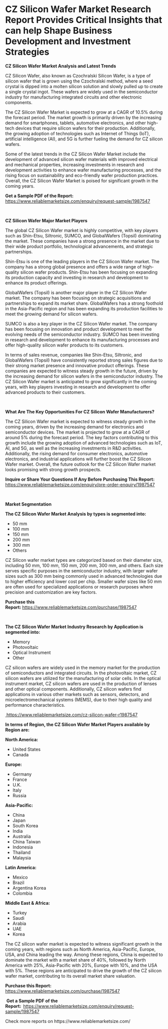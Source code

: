 <p><h1>CZ Silicon Wafer Market Research Report Provides Critical Insights that can help Shape Business Development and Investment Strategies</h1></p><p><strong>CZ Silicon Wafer Market Analysis and Latest Trends</strong></p>
<p><p>CZ Silicon Wafer, also known as Czochralski Silicon Wafer, is a type of silicon wafer that is grown using the Czochralski method, where a seed crystal is dipped into a molten silicon solution and slowly pulled up to create a single crystal ingot. These wafers are widely used in the semiconductor industry for manufacturing integrated circuits and other electronic components.</p><p>The CZ Silicon Wafer Market is expected to grow at a CAGR of 10.5% during the forecast period. The market growth is primarily driven by the increasing demand for smartphones, tablets, automotive electronics, and other high-tech devices that require silicon wafers for their production. Additionally, the growing adoption of technologies such as Internet of Things (IoT), artificial intelligence (AI), and 5G is further fueling the demand for CZ silicon wafers.</p><p>Some of the latest trends in the CZ Silicon Wafer Market include the development of advanced silicon wafer materials with improved electrical and mechanical properties, increasing investments in research and development activities to enhance wafer manufacturing processes, and the rising focus on sustainability and eco-friendly wafer production practices. Overall, the CZ Silicon Wafer Market is poised for significant growth in the coming years.</p></p>
<p><strong>Get a Sample PDF of the Report:&nbsp;</strong> <a href="https://www.reliablemarketsize.com/enquiry/request-sample/1987547">https://www.reliablemarketsize.com/enquiry/request-sample/1987547</a></p>
<p>&nbsp;</p>
<p><strong>CZ Silicon Wafer Major Market Players</strong></p>
<p><p>The global CZ Silicon Wafer market is highly competitive, with key players such as Shin-Etsu, Siltronic, SUMCO, and GlobalWafers (Topsil) dominating the market. These companies have a strong presence in the market due to their wide product portfolio, technological advancements, and strategic partnerships.</p><p>Shin-Etsu is one of the leading players in the CZ Silicon Wafer market. The company has a strong global presence and offers a wide range of high-quality silicon wafer products. Shin-Etsu has been focusing on expanding its production capacity and investing in research and development to enhance its product offerings.</p><p>GlobalWafers (Topsil) is another major player in the CZ Silicon Wafer market. The company has been focusing on strategic acquisitions and partnerships to expand its market share. GlobalWafers has a strong foothold in the Asia-Pacific region and has been expanding its production facilities to meet the growing demand for silicon wafers.</p><p>SUMCO is also a key player in the CZ Silicon Wafer market. The company has been focusing on innovation and product development to meet the evolving needs of the semiconductor industry. SUMCO has been investing in research and development to enhance its manufacturing processes and offer high-quality silicon wafer products to its customers.</p><p>In terms of sales revenue, companies like Shin-Etsu, Siltronic, and GlobalWafers (Topsil) have consistently reported strong sales figures due to their strong market presence and innovative product offerings. These companies are expected to witness steady growth in the future, driven by the increasing demand for silicon wafers in the semiconductor industry. The CZ Silicon Wafer market is anticipated to grow significantly in the coming years, with key players investing in research and development to offer advanced products to their customers.</p></p>
<p>&nbsp;</p>
<p><strong>What Are The Key Opportunities For CZ Silicon Wafer Manufacturers?</strong></p>
<p><p>The CZ Silicon Wafer market is expected to witness steady growth in the coming years, driven by the increasing demand for electronics and semiconductor devices. The market is projected to grow at a CAGR of around 5% during the forecast period. The key factors contributing to this growth include the growing adoption of advanced technologies such as IoT, AI, and 5G, as well as the increasing investments in R&D activities. Additionally, the rising demand for consumer electronics, automotive electronics, and industrial applications will further boost the CZ Silicon Wafer market. Overall, the future outlook for the CZ Silicon Wafer market looks promising with strong growth prospects.</p></p>
<p><strong>Inquire or Share Your Questions If Any Before Purchasing This Report:</strong> <a href="https://www.reliablemarketsize.com/enquiry/pre-order-enquiry/1987547">https://www.reliablemarketsize.com/enquiry/pre-order-enquiry/1987547</a></p>
<p>&nbsp;</p>
<p><strong>Market Segmentation</strong></p>
<p><strong>The CZ Silicon Wafer Market Analysis by types is segmented into:</strong></p>
<p><ul><li>50 mm</li><li>100 mm</li><li>150 mm</li><li>200 mm</li><li>300 mm</li><li>Others</li></ul></p>
<p><p>CZ Silicon wafer market types are categorized based on their diameter size, including 50 mm, 100 mm, 150 mm, 200 mm, 300 mm, and others. Each size serves specific purposes in the semiconductor industry, with larger wafer sizes such as 300 mm being commonly used in advanced technologies due to higher efficiency and lower cost per chip. Smaller wafer sizes like 50 mm are often used for specialized applications or research purposes where precision and customization are key factors.</p></p>
<p><strong>Purchase this Report:&nbsp;</strong><a href="https://www.reliablemarketsize.com/purchase/1987547">https://www.reliablemarketsize.com/purchase/1987547</a></p>
<p>&nbsp;</p>
<p><strong>The CZ Silicon Wafer Market Industry Research by Application is segmented into:</strong></p>
<p><ul><li>Memory</li><li>Photovoltaic</li><li>Optical Instrument</li><li>Other</li></ul></p>
<p><p>CZ silicon wafers are widely used in the memory market for the production of semiconductors and integrated circuits. In the photovoltaic market, CZ silicon wafers are utilized for the manufacturing of solar cells. In the optical instrument market, CZ silicon wafers are used in the production of lenses and other optical components. Additionally, CZ silicon wafers find applications in various other markets such as sensors, detectors, and microelectromechanical systems (MEMS), due to their high quality and performance characteristics.</p></p>
<p><a href="https://www.reliablemarketsize.com/cz-silicon-wafer-r1987547">&nbsp;https://www.reliablemarketsize.com/cz-silicon-wafer-r1987547</a></p>
<p><strong>In terms of Region, the CZ Silicon Wafer Market Players available by Region are:</strong></p>
<p>
    <p> <strong> North America: </strong>
        <ul>
            <li>United States</li>
            <li>Canada</li>
        </ul>
        </p> 
    <p> <strong> Europe: </strong>
        <ul>
            <li>Germany</li>
            <li>France</li>
            <li>U.K.</li>
            <li>Italy</li>
            <li>Russia</li>
        </ul>
        </p> 
    <p> <strong> Asia-Pacific: </strong>
        <ul>
            <li>China</li>
            <li>Japan</li>
            <li>South Korea</li>
            <li>India</li>
            <li>Australia</li>
            <li>China Taiwan</li>
            <li>Indonesia</li>
            <li>Thailand</li>
            <li>Malaysia</li>
        </ul>
        </p> 
    <p> <strong> Latin America: </strong>
        <ul>
            <li>Mexico</li>
            <li>Brazil</li>
            <li>Argentina Korea</li>
            <li>Colombia</li>
        </ul>
        </p> 
    <p> <strong> Middle East & Africa: </strong>
        <ul>
            <li>Turkey</li>
            <li>Saudi</li>
            <li>Arabia</li>
            <li>UAE</li>
            <li>Korea</li>
        </ul>
    </p>
    </p>
<p><p>The CZ silicon wafer market is expected to witness significant growth in the coming years, with regions such as North America, Asia-Pacific, Europe, USA, and China leading the way. Among these regions, China is expected to dominate the market with a market share of 40%, followed by North America with 25%, Asia-Pacific with 20%, Europe with 10%, and the USA with 5%. These regions are anticipated to drive the growth of the CZ silicon wafer market, contributing to its overall market share valuation.</p></p>
<p><strong>Purchase this Report: </strong><a href="https://www.reliablemarketsize.com/purchase/1987547">https://www.reliablemarketsize.com/purchase/1987547</a></p>
<p>&nbsp;<strong>Get a Sample PDF of the Report:&nbsp;&nbsp;</strong><a href="https://www.reliablemarketsize.com/enquiry/request-sample/1987547">https://www.reliablemarketsize.com/enquiry/request-sample/1987547</a></p>
<p><strong></strong></p>
<p>Check more reports on https://www.reliablemarketsize.com/</p>